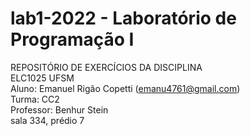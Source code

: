 # lab1-2022 - Laboratório de Programação I

REPOSITÓRIO DE EXERCÍCIOS DA DISCIPLINA\
ELC1025 UFSM\
Aluno: Emanuel Rigão Copetti
([emanu4761@gmail.com](mailto:emanu4761@gmail.com))\
Turma: CC2\
Professor: Benhur Stein\
sala 334, prédio 7
